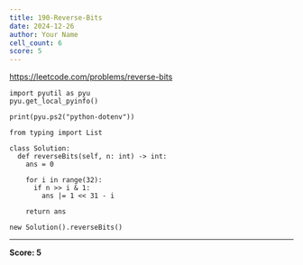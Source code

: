 ```yaml
---
title: 190-Reverse-Bits
date: 2024-12-26
author: Your Name
cell_count: 6
score: 5
---
```


https://leetcode.com/problems/reverse-bits


```
import pyutil as pyu
pyu.get_local_pyinfo()
```


```
print(pyu.ps2("python-dotenv"))
```


```
from typing import List
```


```
class Solution:
  def reverseBits(self, n: int) -> int:
    ans = 0

    for i in range(32):
      if n >> i & 1:
        ans |= 1 << 31 - i

    return ans
```


```
new Solution().reverseBits()
```


---
**Score: 5**